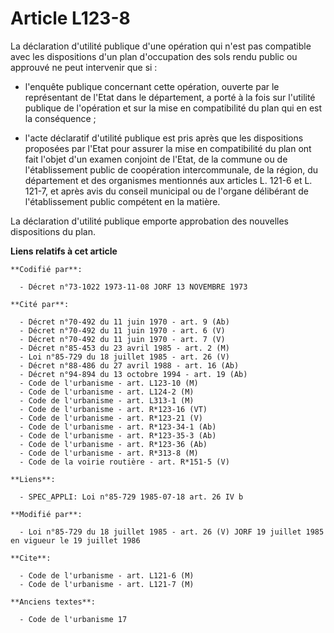 # Article L123-8

La déclaration d'utilité publique d'une opération qui n'est pas compatible avec les dispositions d'un plan d'occupation des
sols rendu public ou approuvé ne peut intervenir que si :

- l'enquête publique concernant cette opération, ouverte par le représentant de l'Etat dans le département, a porté à la fois
sur l'utilité publique de l'opération et sur la mise en compatibilité du plan qui en est la conséquence ;

- l'acte déclaratif d'utilité publique est pris après que les dispositions proposées par l'Etat pour assurer la mise en
compatibilité du plan ont fait l'objet d'un examen conjoint de l'Etat, de la commune ou de l'établissement public de
coopération intercommunale, de la région, du département et des organismes mentionnés aux articles L. 121-6 et L. 121-7, et
après avis du conseil municipal ou de l'organe délibérant de l'établissement public compétent en la matière.

La déclaration d'utilité publique emporte approbation des nouvelles dispositions du plan.

**Liens relatifs à cet article**

	**Codifié par**:

	  - Décret n°73-1022 1973-11-08 JORF 13 NOVEMBRE 1973

	**Cité par**:

	  - Décret n°70-492 du 11 juin 1970 - art. 9 (Ab)
	  - Décret n°70-492 du 11 juin 1970 - art. 6 (V)
	  - Décret n°70-492 du 11 juin 1970 - art. 7 (V)
	  - Décret n°85-453 du 23 avril 1985 - art. 2 (M)
	  - Loi n°85-729 du 18 juillet 1985 - art. 26 (V)
	  - Décret n°88-486 du 27 avril 1988 - art. 16 (Ab)
	  - Décret n°94-894 du 13 octobre 1994 - art. 19 (Ab)
	  - Code de l'urbanisme - art. L123-10 (M)
	  - Code de l'urbanisme - art. L124-2 (M)
	  - Code de l'urbanisme - art. L313-1 (M)
	  - Code de l'urbanisme - art. R*123-16 (VT)
	  - Code de l'urbanisme - art. R*123-21 (V)
	  - Code de l'urbanisme - art. R*123-34-1 (Ab)
	  - Code de l'urbanisme - art. R*123-35-3 (Ab)
	  - Code de l'urbanisme - art. R*123-36 (Ab)
	  - Code de l'urbanisme - art. R*313-8 (M)
	  - Code de la voirie routière - art. R*151-5 (V)

	**Liens**:

	  - SPEC_APPLI: Loi n°85-729 1985-07-18 art. 26 IV b

	**Modifié par**:

	  - Loi n°85-729 du 18 juillet 1985 - art. 26 (V) JORF 19 juillet 1985 en vigueur le 19 juillet 1986

	**Cite**:

	  - Code de l'urbanisme - art. L121-6 (M)
	  - Code de l'urbanisme - art. L121-7 (M)

	**Anciens textes**:

	  - Code de l'urbanisme 17
